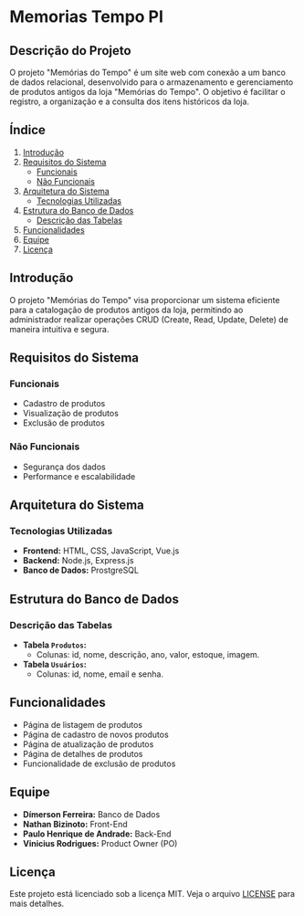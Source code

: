 # Memorias Tempo PI

## Descrição do Projeto

O projeto "Memórias do Tempo" é um site web com conexão a um banco de dados relacional, desenvolvido para o armazenamento e gerenciamento de produtos antigos da loja "Memórias do Tempo". O objetivo é facilitar o registro, a organização e a consulta dos itens históricos da loja.

## Índice

1. [Introdução](#introdução)
2. [Requisitos do Sistema](#requisitos-do-sistema)
   - [Funcionais](#funcionais)
   - [Não Funcionais](#não-funcionais)
3. [Arquitetura do Sistema](#arquitetura-do-sistema)    
    - [Tecnologias Utilizadas](#tecnologias-utilizadas)
4. [Estrutura do Banco de Dados](#estrutura-do-banco-de-dados)
    - [Descrição das Tabelas](#descrição-das-tabelas)
5. [Funcionalidades](#funcionalidades)
6. [Equipe](#equipe)
7. [Licença](#licença)

## Introdução

O projeto "Memórias do Tempo" visa proporcionar um sistema eficiente para a catalogação de produtos antigos da loja, permitindo ao administrador realizar operações CRUD (Create, Read, Update, Delete) de maneira intuitiva e segura.

## Requisitos do Sistema

### Funcionais
- Cadastro de produtos
- Visualização de produtos
- Exclusão de produtos

### Não Funcionais
- Segurança dos dados
- Performance e escalabilidade

## Arquitetura do Sistema

### Tecnologias Utilizadas
- **Frontend:** HTML, CSS, JavaScript, Vue.js
- **Backend:** Node.js, Express.js
- **Banco de Dados:** ProstgreSQL

## Estrutura do Banco de Dados

### Descrição das Tabelas
- **Tabela `Produtos`:**
  - Colunas: id, nome, descrição, ano, valor, estoque, imagem.
- **Tabela `Usuários`:**
  - Colunas: id, nome, email e senha.

## Funcionalidades
- Página de listagem de produtos
- Página de cadastro de novos produtos
- Página de atualização de produtos
- Página de detalhes de produtos
- Funcionalidade de exclusão de produtos

## Equipe
- **Dímerson Ferreira:** Banco de Dados
- **Nathan Bizinoto:** Front-End
- **Paulo Henrique de Andrade:** Back-End
- **Vinicius Rodrigues:** Product Owner (PO)

## Licença
Este projeto está licenciado sob a licença MIT. Veja o arquivo [LICENSE](LICENSE) para mais detalhes.

